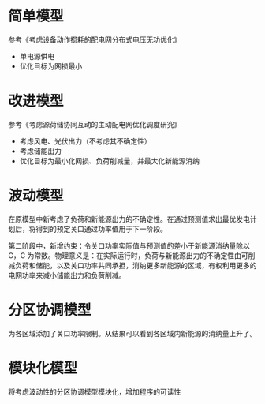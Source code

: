 # 简单模型

参考《考虑设备动作损耗的配电网分布式电压无功优化》

- 单电源供电
- 优化目标为网损最小

# 改进模型

参考《考虑源荷储协同互动的主动配电网优化调度研究》

- 考虑风电、光伏出力（不考虑其不确定性）
- 考虑储能出力
- 优化目标为最小化网损、负荷削减量，并最大化新能源消纳

# 波动模型

在原模型中新考虑了负荷和新能源出力的不确定性。在通过预测值求出最优发电计划后，将得到的预定关口通过功率值用于下一阶段。

第二阶段中，新增约束：令关口功率实际值与预测值的差小于新能源消纳量除以 C，C 为常数。物理意义是：在实际运行时，负荷与新能源出力的不确定性由可削减负荷和储能，以及关口功率共同承担，消纳更多新能源的区域，有权利用更多的电网功率来减小储能出力和负荷削减。

# 分区协调模型

为各区域添加了关口功率限制。从结果可以看到各区域内新能源的消纳量上升了。

# 模块化模型

将考虑波动性的分区协调模型模块化，增加程序的可读性
